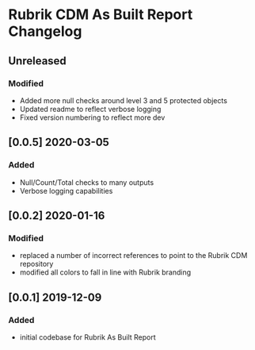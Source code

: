 # Rubrik CDM As Built Report Changelog

## Unreleased

### Modified

* Added more null checks around level 3 and 5 protected objects
* Updated readme to reflect verbose logging
* Fixed version numbering to reflect more dev

## [0.0.5] 2020-03-05

### Added
- Null/Count/Total checks to many outputs
- Verbose logging capabilities

## [0.0.2] 2020-01-16

### Modified

- replaced a number of incorrect references to point to the Rubrik CDM repository
- modified all colors to fall in line with Rubrik branding

## [0.0.1] 2019-12-09

### Added

- initial codebase for Rubrik As Built Report
